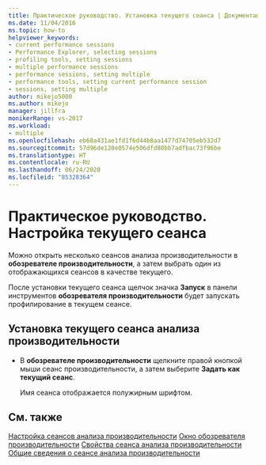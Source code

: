 ```yaml
---
title: Практическое руководство. Установка текущего сеанса | Документация Майкрософт
ms.date: 11/04/2016
ms.topic: how-to
helpviewer_keywords:
- current performance sessions
- Performance Explorer, selecting sessions
- profiling tools, setting sessions
- multiple performance sessions
- performance sessions, setting multiple
- performance tools, setting current performance session
- sessions, setting multiple
author: mikejo5000
ms.author: mikejo
manager: jillfra
monikerRange: vs-2017
ms.workload:
- multiple
ms.openlocfilehash: eb60a431ae1fd1f6d44b8aa1477d74705eb532d7
ms.sourcegitcommit: 57d96de120e0574e506dfd80bb7adfbac73f96be
ms.translationtype: HT
ms.contentlocale: ru-RU
ms.lasthandoff: 06/24/2020
ms.locfileid: "85328364"
---
```

# <a name="how-to-set-the-current-session"></a>Практическое руководство. Настройка текущего сеанса

Можно открыть несколько сеансов анализа производительности в **обозревателе производительности**, а затем выбрать один из отображающихся сеансов в качестве текущего.

После установки текущего сеанса щелчок значка **Запуск** в панели инструментов **обозревателя производительности** будет запускать профилирование в текущем сеансе.

## <a name="to-set-current-performance-session"></a>Установка текущего сеанса анализа производительности

- В **обозревателе производительности** щелкните правой кнопкой мыши сеанс производительности, а затем выберите **Задать как текущий сеанс**.

     Имя сеанса отображается полужирным шрифтом.

## <a name="see-also"></a>См. также

[Настройка сеансов анализа производительности](../profiling/configuring-performance-sessions.md)
[Окно обозревателя производительности](../profiling/performance-explorer-window.md)
[Свойства сеанса анализа производительности](../profiling/performance-session-properties.md)
[Общие сведения о сеансе анализа производительности](../profiling/performance-session-overview.md)
